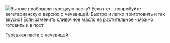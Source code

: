<!--2025-08-06 00:04:17-->
<div class="yb">
  <div class="rss povarenok"><a href="https://www.povarenok.ru/recipes/show/182973/"><img src="https://www.povarenok.ru/data/cache/2025aug/05/35/3186383_90645-640x480.jpg"></a>Вы уже пробовали турецкую пасту? Если нет - попробуйте вегетарианскую версию с чечевицей. Быстро и легко приготовить и так вкусно!
Если заменить сливочное масло на растительное - можно готовить и в пост. <p class="titl"><a href="https://www.povarenok.ru/recipes/show/182973/">Турецкая паста с чечевицей</a></p></div>
</div>
